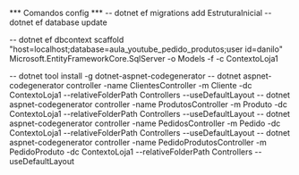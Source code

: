 *** Comandos config ***
-- dotnet ef migrations add EstruturaInicial
-- dotnet ef database update

-- dotnet ef dbcontext scaffold "host=localhost;database=aula_youtube_pedido_produtos;user id=danilo" Microsoft.EntityFrameworkCore.SqlServer -o Models -f -c ContextoLoja1

-- dotnet tool install -g dotnet-aspnet-codegenerator
-- dotnet aspnet-codegenerator controller -name ClientesController -m Cliente -dc ContextoLoja1 --relativeFolderPath Controllers --useDefaultLayout
-- dotnet aspnet-codegenerator controller -name ProdutosController -m Produto -dc ContextoLoja1 --relativeFolderPath Controllers --useDefaultLayout
-- dotnet aspnet-codegenerator controller -name PedidosController -m Pedido -dc ContextoLoja1 --relativeFolderPath Controllers --useDefaultLayout
-- dotnet aspnet-codegenerator controller -name PedidoProdutosController -m PedidoProduto -dc ContextoLoja1 --relativeFolderPath Controllers --useDefaultLayout
